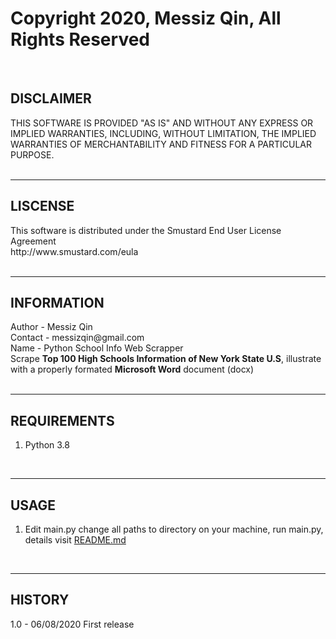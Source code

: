 # Copyright 2020, Messiz Qin, All Rights Reserved
<br />
<h2>DISCLAIMER</h2>
THIS SOFTWARE IS PROVIDED "AS IS" AND WITHOUT ANY EXPRESS OR IMPLIED WARRANTIES, INCLUDING, WITHOUT LIMITATION, THE IMPLIED WARRANTIES OF MERCHANTABILITY AND FITNESS FOR A PARTICULAR PURPOSE.
<br /><br />
<hr />
<h2>LISCENSE</h2>
This software is distributed under the Smustard End User License Agreement<br />
http://www.smustard.com/eula
<br /><br />
<hr />
<h2>INFORMATION</h2>
Author - Messiz Qin<br />
Contact - messizqin@gmail.com<br />
Name - Python School Info Web Scrapper<br />
Scrape <b>Top 100 High Schools Information of New York State U.S</b>, illustrate with a properly formated <b>Microsoft Word</b> document (docx) 
<br /><br />
<hr />
<h2>REQUIREMENTS</h2>
<ol>
  <li>Python 3.8</li>
</ol>
<br />
<hr />
<h2>USAGE</h2>
<ol>
  <li>Edit main.py change all paths to directory on your machine, run main.py, details visit <a href='https://github.com/Weilory/python-school-info-web-srapper/'>README.md</a></li>
</ol>
<br />
<hr />
<h2>HISTORY</h2>
1.0 - 06/08/2020
First release<br /><br />


